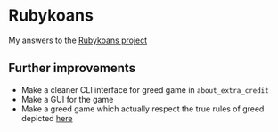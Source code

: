 # Rubykoans

My answers to the [Rubykoans project](http://rubykoans.com/)

## Further improvements
- Make a cleaner CLI interface for greed game in `about_extra_credit`
- Make a GUI for the game
- Make a greed game which actually respect the true rules of greed depicted [here](http://en.wikipedia.org/wiki/Greed_(dice_game))